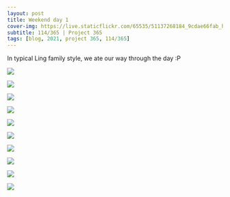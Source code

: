 ```yaml
---
layout: post
title: Weekend day 1
cover-img: https://live.staticflickr.com/65535/51137268184_9cdae66fab_h.jpg
subtitle: 114/365 | Project 365
tags: [blog, 2021, project 365, 114/365]
---
```

<style>
  .intro-header.big-img {
    background-position:center 
  }
</style>
In typical Ling family style, we ate our way through the day :P
<p class="post-img-wrap">
  <img src="https://live.staticflickr.com/65535/51136490416_8f500dda14_h.jpg">
</p>
<p class="post-img-wrap">
  <img src="https://live.staticflickr.com/65535/51135815622_fdff7beee5_h.jpg">
</p>
<p class="post-img-wrap">
  <img src="https://live.staticflickr.com/65535/51137267924_0dba47e404_h.jpg">
</p>
<p class="post-img-wrap">
  <img src="https://live.staticflickr.com/65535/51136491076_0b68f9a8d9_h.jpg">
</p>
<p class="post-img-wrap">
  <img src="https://live.staticflickr.com/65535/51137268184_9cdae66fab_h.jpg">
</p>
<p class="post-img-wrap">
  <img src="https://live.staticflickr.com/65535/51135816547_7dd150448d_h.jpg">
</p>
<p class="post-img-wrap">
  <img src="https://live.staticflickr.com/65535/51136492196_8beab7f0c7_h.jpg">
</p>
<p class="post-img-wrap">
  <img src="https://live.staticflickr.com/65535/51137601355_790ef590ba_h.jpg">
</p>
<p class="post-img-wrap">
  <img src="https://live.staticflickr.com/65535/51136707983_96e849aac9_h.jpg">
</p>
<p class="post-img-wrap">
  <img src="https://live.staticflickr.com/65535/51137601470_ad2f306026_h.jpg">
</p>
